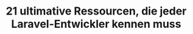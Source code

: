 ---
layout: post
title: "21 ultimative Ressourcen, die jeder Laravel-Entwickler kennen muss"
external_url: http://liechtenecker.at/21-ultimative-ressourcen-die-jeder-laravel-entwickler-kennen-muss/
---